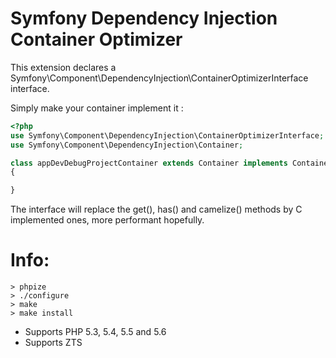 Symfony Dependency Injection Container Optimizer
================================================

This extension declares a Symfony\Component\DependencyInjection\ContainerOptimizerInterface interface.

Simply make your container implement it :

```php
<?php
use Symfony\Component\DependencyInjection\ContainerOptimizerInterface;
use Symfony\Component\DependencyInjection\Container;

class appDevDebugProjectContainer extends Container implements ContainerOptimizerInterface
{

}
```
The interface will replace the get(), has() and camelize() methods by C implemented ones, more performant hopefully.

Info:
====

	> phpize
	> ./configure
	> make
	> make install
	

* Supports PHP 5.3, 5.4, 5.5 and 5.6
* Supports ZTS